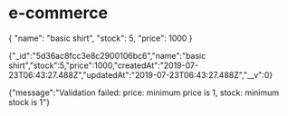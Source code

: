 # e-commerce


{
  "name": "basic shirt",
  "stock": 5,
  "price": 1000
}

{"_id":"5d36ac8fcc3e8c2900106bc6","name":"basic shirt","stock":5,"price":1000,"createdAt":"2019-07-23T06:43:27.488Z","updatedAt":"2019-07-23T06:43:27.488Z","__v":0}



{"message":"Validation failed: price: minimum price is 1, stock: minimum stock is 1"}